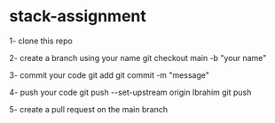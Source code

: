 # stack-assignment
1- clone this repo 

2- create a branch using your name
    git checkout main -b "your name"

3- commit your code
    git add
    git commit -m "message"

4- push your code
    git push --set-upstream origin Ibrahim
    git push

5- create a pull request on the main branch
